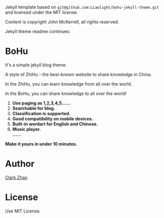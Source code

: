 Jekyll template based on `git@github.com:LLawlight/bohu-jekyll-theme.git` and licensed under the MIT license.

Content is copyright John McKerrell, all rights reserved.

Jekyll theme readme continues:

# BoHu 

It's a simple jekyll blog theme. 
  
A style of ZhiHu - the best-known website to share knowledge in China.   

In the ZhiHu, you can learn knowledge from all over the world.   

In the BoHu, you can share knowledge to all over the world!

1. **Use paging as 1,2,3,4,5......**   
1. **Searchable for blog.**    
1. **Classification is supported.**   
1. **Good compatibility on mobile devices.**    
1. **Built-in wordart for English and Chinese.**   
1. **Music player.**   
**......**

**Make it yours in under 10 minutes.**  

# Author

[Clark Zhao](http://zhaoyuxiang.cn)


# License

Use MIT License.
